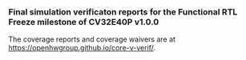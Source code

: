 ### Final simulation verificaton reports for the Functional RTL Freeze milestone of CV32E40P v1.0.0
The coverage reports and coverage waivers are at https://openhwgroup.github.io/core-v-verif/.
